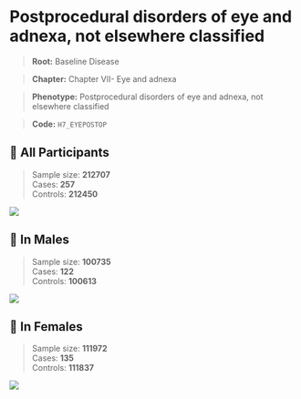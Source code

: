 # Postprocedural disorders of eye and adnexa, not elsewhere classified

> **Root:** Baseline Disease  

> **Chapter:** Chapter VII- Eye and adnexa  

> **Phenotype:** Postprocedural disorders of eye and adnexa, not elsewhere classified  

> **Code:** `H7_EYEPOSTOP`

## 🧪 All Participants  
> Sample size: **212707**  
> Cases: **257**  
> Controls: **212450**
<img src="/Disease/Figures/ALL/Incidence/H7_EYEPOSTOP.png"/>
<CsvTable src="/Disease/Data/ALL/Incidence/COX_H7_EYEPOSTOP.csv" label="🔍 View full results" />

## 👨 In Males  
> Sample size: **100735**  
> Cases: **122**  
> Controls: **100613**
<img src="/Disease/Figures/Male/Incidence/H7_EYEPOSTOP.png"/>
<CsvTable src="/Disease/Data/Male/Incidence/COX_H7_EYEPOSTOP.csv" label="🔍 View full results" />

## 👩 In Females  
> Sample size: **111972**  
> Cases: **135**  
> Controls: **111837**
<img src="/Disease/Figures/Female/Incidence/H7_EYEPOSTOP.png"/>
<CsvTable src="/Disease/Data/Female/Incidence/COX_H7_EYEPOSTOP.csv" label="🔍 View full results" />
